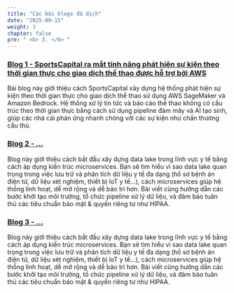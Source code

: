 ```yaml
---
title: "Các bài blogs đã dịch"
date: "2025-09-15"
weight: 3
chapter: false
pre: " <b> 3. </b> "
---
```


###  [Blog 1 - SportsCapital ra mắt tính năng phát hiện sự kiện theo thời gian thực cho giao dịch thể thao được hỗ trợ bởi AWS](3.1-Blog1/)
Bài blog này giới thiệu cách SportsCapital xây dựng hệ thống phát hiện sự kiện theo thời gian thực cho giao dịch thể thao sử dụng AWS SageMaker và Amazon Bedrock. Hệ thống xử lý tin tức và báo cáo thể thao không có cấu trúc theo thời gian thực bằng cách sử dụng pipeline đám mây và AI tạo sinh, giúp các nhà cái phản ứng nhanh chóng với các sự kiện như chấn thương cầu thủ.
###  [Blog 2 - ...](3.2-Blog2/)
Blog này giới thiệu cách bắt đầu xây dựng data lake trong lĩnh vực y tế bằng cách áp dụng kiến trúc microservices. Bạn sẽ tìm hiểu vì sao data lake quan trọng trong việc lưu trữ và phân tích dữ liệu y tế đa dạng (hồ sơ bệnh án điện tử, dữ liệu xét nghiệm, thiết bị IoT y tế…), cách microservices giúp hệ thống linh hoạt, dễ mở rộng và dễ bảo trì hơn. Bài viết cũng hướng dẫn các bước khởi tạo môi trường, tổ chức pipeline xử lý dữ liệu, và đảm bảo tuân thủ các tiêu chuẩn bảo mật & quyền riêng tư như HIPAA.
###  [Blog 3 - ...](3.3-Blog3/)
Blog này giới thiệu cách bắt đầu xây dựng data lake trong lĩnh vực y tế bằng cách áp dụng kiến trúc microservices. Bạn sẽ tìm hiểu vì sao data lake quan trọng trong việc lưu trữ và phân tích dữ liệu y tế đa dạng (hồ sơ bệnh án điện tử, dữ liệu xét nghiệm, thiết bị IoT y tế…), cách microservices giúp hệ thống linh hoạt, dễ mở rộng và dễ bảo trì hơn. Bài viết cũng hướng dẫn các bước khởi tạo môi trường, tổ chức pipeline xử lý dữ liệu, và đảm bảo tuân thủ các tiêu chuẩn bảo mật & quyền riêng tư như HIPAA.